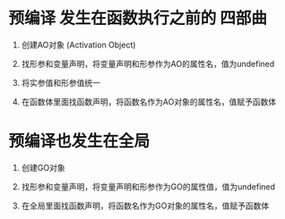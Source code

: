 # 预编译 发生在函数执行之前的 四部曲

1. 创建AO对象 (Activation Object)

2. 找形参和变量声明，将变量声明和形参作为AO的属性名，值为undefined

3. 将实参值和形参值统一

4. 在函数体里面找函数声明，将函数名作为AO对象的属性名，值赋予函数体

# 预编译也发生在全局

1. 创建GO对象

2. 找形参和变量声明，将变量声明和形参作为GO的属性值，值为undefined

3. 在全局里面找函数声明，将函数名作为GO对象的属性名，值赋予函数体